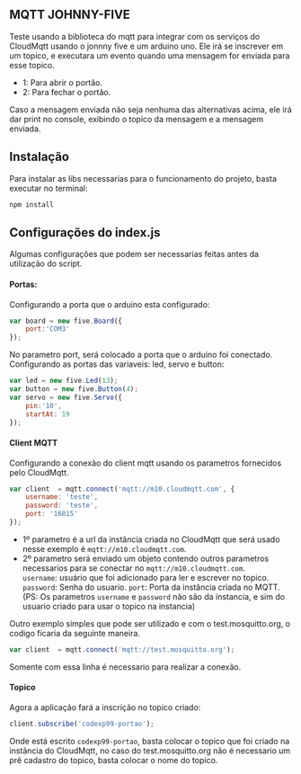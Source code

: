 ## MQTT JOHNNY-FIVE

Teste usando a biblioteca do mqtt para integrar com os serviços do CloudMqtt usando o jonnny five e um arduino uno.
Ele irá se inscrever em um topico, e executara um evento quando uma mensagem for enviada para esse topico.  

* 1: Para abrir o portão.
* 2: Para fechar o portão.

Caso a mensagem enviada não seja nenhuma das alternativas acima, ele irá dar print no console, exibindo o topico da mensagem e a mensagem enviada.

## Instalação

Para instalar as libs necessarias para o funcionamento do projeto, basta executar no terminal:
```sh
npm install
```

## Configurações do index.js

Algumas configurações que podem ser necessarias feitas antes da utilização do script.

#### Portas:
Configurando a porta que o arduino esta configurado:

```js
var board = new five.Board({
    port:'COM3'
});
```
No parametro port, será colocado a porta que o arduino foi conectado.  
Configurando as portas das variaveis: led, servo e button:

```js
var led = new five.Led(13); 
var button = new five.Button(4);
var servo = new five.Servo({
    pin:'10',
    startAt: 19
});
```

#### Client MQTT

Configurando a conexão do client mqtt usando os parametros fornecidos pelo CloudMqtt.

```js
var client  = mqtt.connect('mqtt://m10.cloudmqtt.com', {
    username: 'teste',
    password: 'teste',
    port: '16815'
});
```

* 1º parametro é a url da instância criada no CloudMqtt que será usado nesse exemplo é `mqtt://m10.cloudmqtt.com`.
* 2º parametro será enviado um objeto contendo outros parametros necessarios para se conectar no `mqtt://m10.cloudmqtt.com`.  
`username`: usuário que foi adicionado para ler e escrever no topico.  
`password`: Senha do usuario.
`port`: Porta da instância criada no MQTT.  
(PS: Os parametros `username` e `password` não são da instancia, e sim do usuario criado para usar o topico na instancia)

Outro exemplo simples que pode ser utilizado e com o test.mosquitto.org, o codigo ficaria da seguinte maneira.

```js
var client  = mqtt.connect('mqtt://test.mosquitto.org');
```

Somente com essa linha é necessario para realizar a conexão.

#### Topico

Agora a aplicação fará a inscrição no topico criado:

```js
client.subscribe('codexp99-portao');
```

Onde está escrito `codexp99-portao`, basta colocar o topico que foi criado na instância do CloudMqtt, no caso do test.mosquitto.org não é necessario um prê cadastro do topico, basta colocar o nome do topico.